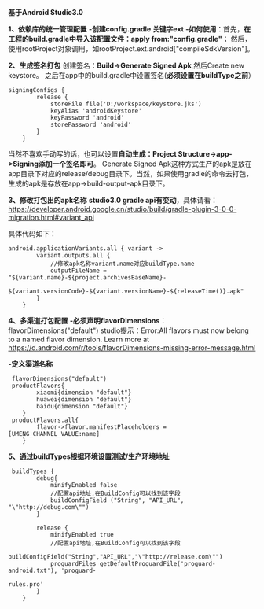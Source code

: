 **基于Android Studio3.0**

**1、依赖库的统一管理配置**
**-创建config.gradle 关键字ext**
**-如何使用**：首先，**在工程的build.gradle中导入该配置文件：apply from:"config.gradle"**；
然后，使用rootProject对象调用，如rootProject.ext.android["compileSdkVersion"]。

**2、生成签名打包**
创建签名：**Build->Generate Signed Apk**,然后Create new keystore。
之后在app中的build.gradle中设置签名(**必须设置在buildType之前**）
```
signingConfigs {
        release {
            storeFile file('D:/workspace/keystore.jks')
            keyAlias 'androidKeystore'
            keyPassword 'android'
            storePassword 'android'
        }
    }
```
当然不喜欢手动写的话，也可以设置**自动生成：Project Structure->app->Signing添加一个签名即可**。
Generate Signed Apk这种方式生产的apk是放在app目录下对应的release/debug目录下。当然，如果使用gradle的命令去打包，生成的apk是存放在app->build-output-apk目录下。

**3、修改打包出的apk名称**
**studio3.0 gradle api有变动**，具体请看：https://developer.android.google.cn/studio/build/gradle-plugin-3-0-0-migration.html#variant_api

具体代码如下：
```
android.applicationVariants.all { variant ->
        variant.outputs.all {
            //修改apk名称variant.name对应buildType.name
            outputFileName = "${variant.name}-${project.archivesBaseName}-

${variant.versionCode}-${variant.versionName}-${releaseTime()}.apk"
        }
    }
```

**4、多渠道打包配置**
**-必须声明flavorDimensions**：flavorDimensions("default")
studio提示：Error:All flavors must now belong to a named flavor dimension. Learn more at https://d.android.com/r/tools/flavorDimensions-missing-error-message.html

**-定义渠道名称**
```
 flavorDimensions("default")
 productFlavors{
        xiaomi{dimension "default"}
        huawei{dimension "default"}
        baidu{dimension "default"}
    }
 productFlavors.all{
        flavor->flavor.manifestPlaceholders = [UMENG_CHANNEL_VALUE:name]
    }
```

**5、通过buildTypes根据环境设置测试/生产环境地址**
```
 buildTypes {
        debug{
            minifyEnabled false
            //配置api地址,在BuildConfig可以找到该字段
            buildConfigField ("String", "API_URL", "\"http://debug.com\"")
        }

        release {
            minifyEnabled true
            //配置api地址,在BuildConfig可以找到该字段
            buildConfigField("String","API_URL","\"http://release.com\"")
            proguardFiles getDefaultProguardFile('proguard-android.txt'), 'proguard-

rules.pro'
        }
    }
```